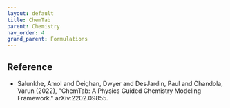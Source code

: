 ```yaml
---
layout: default
title: ChemTab 
parent: Chemistry
nav_order: 4
grand_parent: Formulations
---
```


## Reference

- Salunkhe, Amol and Deighan, Dwyer and  DesJardin, Paul and Chandola, Varun (2022), "ChemTab: A Physics Guided Chemistry Modeling Framework."  arXiv:2202.09855. 
